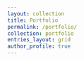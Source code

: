 ```yaml
---
layout: collection
title: Portfolio
permalink: /portfolio/
collection: portfolio
entries_layout: grid
author_profile: true
---
```

